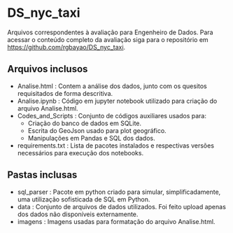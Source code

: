 # DS_nyc_taxi
Arquivos correspondentes à avaliação para Engenheiro de Dados. Para acessar o conteúdo completo da avaliação siga para o repositório em https://github.com/rgbayao/DS_nyc_taxi.
## Arquivos inclusos
- Analise.html : Contem a análise dos dados, junto com os quesitos requisitados de forma descritiva.
- Analise.ipynb : Código em jupyter notebook utilizado para criação do arquivo Analise.html.
- Codes_and_Scripts : Conjunto de códigos auxiliares usados para:
  - Criação do banco de dados em SQLite.
  - Escrita do GeoJson usado para plot geográfico.
  - Manipulações em Pandas e SQL dos dados.
- requirements.txt : Lista de pacotes instalados e respectivas versões necessários para execução dos notebooks.
## Pastas inclusas
- sql_parser : Pacote em python criado para simular, simplificadamente, uma utilização sofisticada de SQL em Python.
- data : Conjunto de arquivos de dados utilizados. Foi feito upload apenas dos dados não disponíveis externamente.
- imagens : Imagens usadas para formatação do arquivo Analise.html.
